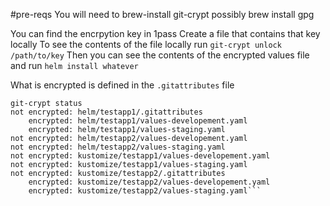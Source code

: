 #pre-reqs
You will need to brew-install git-crypt
possibly brew install gpg

You can find the encrpytion key in 1pass
Create a file that contains that key locally 
To see the contents of the file locally run
`git-crypt unlock /path/to/key`
Then you can see the contents of the encrypted values file and run `helm install whatever`

What is encrypted is defined in the `.gitattributes` file
```
git-crypt status
not encrypted: helm/testapp1/.gitattributes
    encrypted: helm/testapp1/values-developement.yaml
    encrypted: helm/testapp1/values-staging.yaml
not encrypted: helm/testapp2/values-developement.yaml
not encrypted: helm/testapp2/values-staging.yaml
not encrypted: kustomize/testapp1/values-developement.yaml
not encrypted: kustomize/testapp1/values-staging.yaml
not encrypted: kustomize/testapp2/.gitattributes
    encrypted: kustomize/testapp2/values-developement.yaml
    encrypted: kustomize/testapp2/values-staging.yaml```
